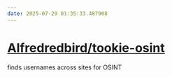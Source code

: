 ```yaml
---
date: 2025-07-29 01:35:33.487908
---
```


# [Alfredredbird/tookie-osint](https://github.com/Alfredredbird/tookie-osint)

finds usernames across sites for OSINT